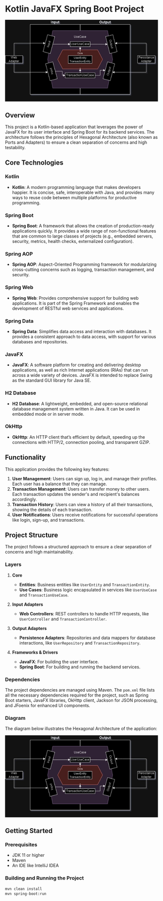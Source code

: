 # Kotlin JavaFX Spring Boot Project

![Hexagonal Architecture Diagram](./Untitled%20Diagram%20%282%29.jpg)

## Overview

This project is a Kotlin-based application that leverages the power of JavaFX for its user interface and Spring Boot for its backend services. The architecture follows the principles of Hexagonal Architecture (also known as Ports and Adapters) to ensure a clean separation of concerns and high testability.

## Core Technologies

### Kotlin
- **Kotlin**: A modern programming language that makes developers happier. It is concise, safe, interoperable with Java, and provides many ways to reuse code between multiple platforms for productive programming.

### Spring Boot
- **Spring Boot**: A framework that allows the creation of production-ready applications quickly. It provides a wide range of non-functional features that are common to large classes of projects (e.g., embedded servers, security, metrics, health checks, externalized configuration).

### Spring AOP
- **Spring AOP**: Aspect-Oriented Programming framework for modularizing cross-cutting concerns such as logging, transaction management, and security.

### Spring Web
- **Spring Web**: Provides comprehensive support for building web applications. It is part of the Spring Framework and enables the development of RESTful web services and applications.

### Spring Data
- **Spring Data**: Simplifies data access and interaction with databases. It provides a consistent approach to data access, with support for various databases and repositories.

### JavaFX
- **JavaFX**: A software platform for creating and delivering desktop applications, as well as rich Internet applications (RIAs) that can run across a wide variety of devices. JavaFX is intended to replace Swing as the standard GUI library for Java SE.

### H2 Database
- **H2 Database**: A lightweight, embedded, and open-source relational database management system written in Java. It can be used in embedded mode or in server mode.

### OkHttp
- **OkHttp**: An HTTP client that’s efficient by default, speeding up the connections with HTTP/2, connection pooling, and transparent GZIP.

## Functionality

This application provides the following key features:

1. **User Management**: Users can sign up, log in, and manage their profiles. Each user has a balance that they can manage.
2. **Transaction Management**: Users can transfer money to other users. Each transaction updates the sender's and recipient's balances accordingly.
3. **Transaction History**: Users can view a history of all their transactions, showing the details of each transaction.
4. **User Notifications**: Users receive notifications for successful operations like login, sign-up, and transactions.

## Project Structure

The project follows a structured approach to ensure a clear separation of concerns and high maintainability.

### Layers

1. **Core**
    - **Entities**: Business entities like `UserEntity` and `TransactionEntity`.
    - **Use Cases**: Business logic encapsulated in services like `UserUseCase` and `TransactionUseCase`.

2. **Input Adapters**
    - **Web Controllers**: REST controllers to handle HTTP requests, like `UserController` and `TransactionController`.

3. **Output Adapters**
    - **Persistence Adapters**: Repositories and data mappers for database interactions, like `UserRepository` and `TransactionRepository`.

4. **Frameworks & Drivers**
    - **JavaFX**: For building the user interface.
    - **Spring Boot**: For building and running the backend services.

### Dependencies

The project dependencies are managed using Maven. The `pom.xml` file lists all the necessary dependencies required for the project, such as Spring Boot starters, JavaFX libraries, OkHttp client, Jackson for JSON processing, and JFoenix for enhanced UI components.

### Diagram

The diagram below illustrates the Hexagonal Architecture of the application:

![Hexagonal Architecture Diagram](./Untitled%20Diagram%20%282%29.jpg)

## Getting Started

### Prerequisites

- JDK 11 or higher
- Maven
- An IDE like IntelliJ IDEA

### Building and Running the Project

```bash
mvn clean install
mvn spring-boot:run
